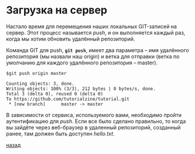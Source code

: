 # Загрузка на сервер

Настало время для перемещения наших локальных GIT-записей на сервер. Этот процесс называется *push*, и он выполняется каждый раз, когда мы хотим обновить удалённый репозиторий.

Команда GIT для push, **`git push`**, имеет два параметра – имя удалённого репозитория (мы назвали наш origin) и ветка для отправки (ветка по умолчанию для каждого удалённого репозитория – master).

```text
$git push origin master

Counting objects: 3, done.
Writing objects: 100% (3/3), 212 bytes | 0 bytes/s, done.
Total 3 (delta 0), reused 0 (delta 0)
To https://github.com/tutorialzine/tutorial.git
 * [new branch]      master -> master
 ```

В зависимости от сервиса, используемого вами, необходимо пройти аутентификацию для *push*. Если все было сделано правильно, то когда вы зайдёте через веб-браузер в удаленный репозиторий, созданный ранее, там должен быть доступен *hello.txt*.

[назад](README.md)
